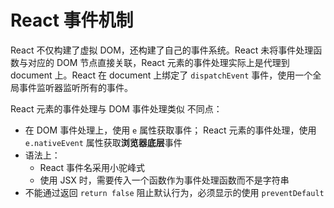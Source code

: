 # React 事件机制

React 不仅构建了虚拟 DOM，还构建了自己的事件系统。React 未将事件处理函数与对应的 DOM 节点直接关联，React 元素的事件处理实际上是代理到 document 上。React 在 document 上绑定了 `dispatchEvent` 事件，使用一个全局事件监听器监听所有的事件。

React 元素的事件处理与 DOM 事件处理类似
不同点：
- 在 DOM 事件处理上，使用 `e` 属性获取事件； React 元素的事件处理，使用 `e.nativeEvent` 属性获取**浏览器底层**事件
- 语法上：
  - React 事件名采用小驼峰式
  - 使用 JSX 时，需要传入一个函数作为事件处理函数而不是字符串
- 不能通过返回 `return false` 阻止默认行为，必须显示的使用 `preventDefault`